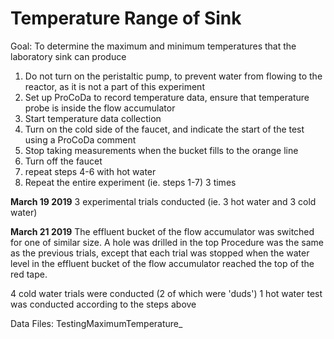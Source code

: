 # Temperature Range of Sink

Goal: To determine the maximum and minimum temperatures that the laboratory sink can produce

1. Do not turn on the peristaltic pump, to prevent water from flowing to the reactor, as it is not a part of this experiment
2. Set up ProCoDa to record temperature data, ensure that temperature probe is inside the flow accumulator
3. Start temperature data collection
4. Turn on the cold side of the faucet, and indicate the start of the test using a ProCoDa comment
5. Stop taking measurements when the bucket fills to the orange line
6. Turn off the faucet
7. repeat steps 4-6 with hot water
8. Repeat the entire experiment (ie. steps 1-7) 3 times

**March 19 2019**
3 experimental trials conducted (ie. 3 hot water and 3 cold water)

**March 21 2019**
The effluent bucket of the flow accumulator was switched for one of similar size. A hole was drilled in the top
Procedure was the same as the previous trials, except that each trial was stopped when the water level in the effluent bucket of the flow accumulator reached the top of the red tape.

4 cold water trials were conducted (2 of which were 'duds')
1 hot water test was conducted according to the steps above

Data Files:
TestingMaximumTemperature<Trial Number>_<yearmonthdate>

